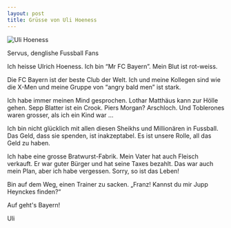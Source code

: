 ```yaml
---
layout: post
title: Grüsse von Uli Hoeness
---
```


![Uli Hoeness](/images/hoeness.jpg "Uli Hoeness")

Servus, denglishe Fussball Fans

Ich heisse Ulrich Hoeness. Ich bin “Mr FC Bayern”. Mein Blut ist rot-weiss.

Die FC Bayern ist der beste Club der Welt. Ich und meine Kollegen sind wie die X-Men und meine Gruppe von “angry bald men” ist stark. 

Ich habe immer meinen Mind gesprochen. Lothar Matthäus kann zur Hölle gehen. Sepp Blatter ist ein Crook. Piers Morgan? Arschloch. Und Toblerones waren grosser, als ich ein Kind war …

Ich bin nicht glücklich mit allen diesen Sheikhs und Millionären in Fussball. Das Geld, dass sie spenden, ist inakzeptabel. Es ist unsere Rolle, all das Geld zu haben.

Ich habe eine grosse Bratwurst-Fabrik. Mein Vater hat auch Fleisch verkauft. Er war guter Bürger und hat seine Taxes bezahlt. Das war auch mein Plan, aber ich habe vergessen. Sorry, so ist das Leben!

Bin auf dem Weg, einen Trainer zu sacken. „Franz! Kannst du mir Jupp Heynckes finden?“

Auf geht's Bayern!

Uli
